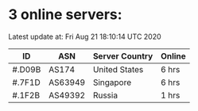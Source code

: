 # 3 online servers:

Latest update at: Fri Aug 21 18:10:14 UTC 2020

| ID | ASN | Server Country | Online |
| -- | --- | -------------- | ------ |
| #.D09B | AS174 | United States | 6 hrs |
| #.7F1D | AS63949 | Singapore | 6 hrs |
| #.1F2B | AS49392 | Russia | 1 hrs |


